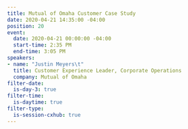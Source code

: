 ```yaml
---
title: Mutual of Omaha Customer Case Study
date: 2020-04-21 14:35:00 -04:00
position: 20
event:
  date: 2020-04-21 00:00:00 -04:00
  start-time: 2:35 PM
  end-time: 3:05 PM
speakers:
- name: "Justin Meyers\t"
  title: Customer Experience Leader, Corporate Operations
  company: Mutual of Omaha
filter-date:
  is-day-3: true
filter-time:
  is-daytime: true
filter-type:
  is-session-cxhub: true
---
```


